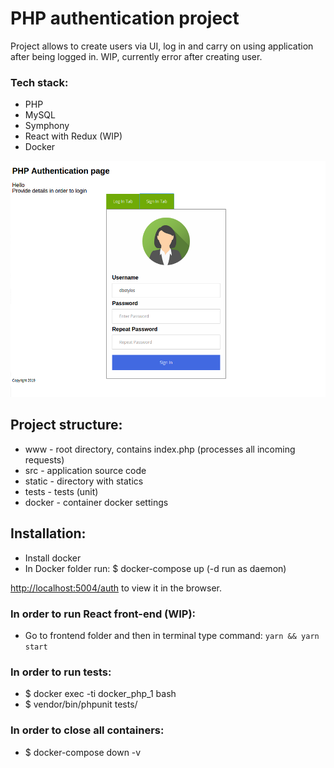 
# PHP authentication project
Project allows to create users via UI, log in and carry on using application after being logged in.
WIP, currently error after creating user.

### Tech stack:
* PHP
* MySQL
* Symphony
* React with Redux (WIP)
* Docker

![alt text](https://github.com/dbstylesnet/auth-php-react/blob/master/screenshot.png)

## Project structure:
* www - root directory, contains index.php (processes all incoming requests)
* src - application source code
* static - directory with statics
* tests - tests (unit)
* docker - container docker settings

##  Installation:
* Install docker
* In Docker folder run: $ docker-compose up (-d run as daemon)

[http://localhost:5004/auth](http://localhost:5004/auth) to view it in the browser.

### In order to run React front-end (WIP):
* Go to frontend folder and then in terminal type command: `yarn && yarn start`

### In order to run tests:
* $ docker exec -ti docker_php_1 bash
* $ vendor/bin/phpunit tests/

### In order to close all containers:
* $ docker-compose down -v
